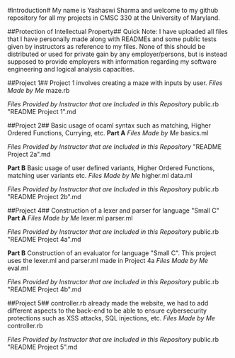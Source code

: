 #Introduction#
My name is Yashaswi Sharma and welcome to my github repository for all my projects in CMSC 330 at the University of Maryland. 

##Protection of Intellectual Property##
Quick Note: I have uploaded all files that I have personally made along with READMEs and some public tests given by instructors as
reference to my files. None of this should be distributed or used for private gain by any employer/persons, but is instead supposed to provide
employers with information regarding my software engineering and logical analysis capacities. 

##Project 1##
Project 1 involves creating a maze with inputs by user.
*Files Made by Me*
maze.rb

*Files Provided by Instructor that are Included in this Repository*
public.rb
"README Project 1".md

##Project 2##
Basic usage of ocaml syntax such as matching, Higher Ordered Functions, Currying, etc.
**Part A**
*Files Made by Me*
basics.ml

*Files Provided by Instructor that are Included in this Repository*
"README Project 2a".md

**Part B**
Basic usage of user defined variants, Higher Ordered Functions, matching user variants etc.
*Files Made by Me*
higher.ml
data.ml

*Files Provided by Instructor that are Included in this Repository*
public.rb
"README Project 2b".md

##Project 4##
Construction of a lexer and parser for language "Small C"
**Part A**
*Files Made by Me*
lexer.ml
parser.ml

*Files Provided by Instructor that are Included in this Repository*
public.rb
"README Project 4a".md

**Part B**
Construction of an evaluator for language "Small C". This project uses the lexer.ml and parser.ml made in Project 4a
*Files Made by Me*
eval.ml

*Files Provided by Instructor that are Included in this Repository*
public.rb
"README Project 4b".md

##Project 5##
controller.rb already made the website, we had to add different aspects to the back-end to be able to ensure cybersecurity protections such as XSS attacks, SQL injections, etc.
*Files Made by Me*
controller.rb

*Files Provided by Instructor that are Included in this Repository*
public.rb
"README Project 5".md
